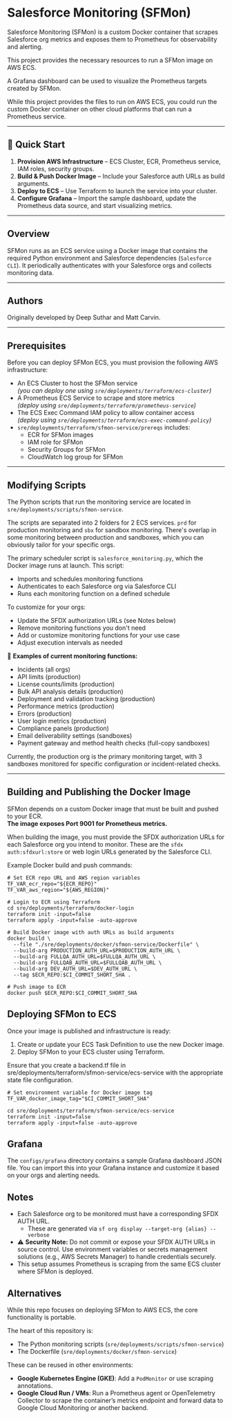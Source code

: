 # Salesforce Monitoring (SFMon)

Salesforce Monitoring (SFMon) is a custom Docker container that scrapes Salesforce org metrics and exposes them to Prometheus for observability and alerting.

This project provides the necessary resources to run a SFMon image on AWS ECS.

A Grafana dashboard can be used to visualize the Prometheus targets created by SFMon.

While this project provides the files to run on AWS ECS, you could run the custom Docker container on other cloud platforms that can run a Prometheus service.

---

## 🚀 Quick Start

1. **Provision AWS Infrastructure** – ECS Cluster, ECR, Prometheus service, IAM roles, security groups.
2. **Build & Push Docker Image** – Include your Salesforce auth URLs as build arguments.
3. **Deploy to ECS** – Use Terraform to launch the service into your cluster.
4. **Configure Grafana** – Import the sample dashboard, update the Prometheus data source, and start visualizing metrics.

---

## Overview

SFMon runs as an ECS service using a Docker image that contains the required Python environment and Salesforce dependencies (`Salesforce CLI`). It periodically authenticates with your Salesforce orgs and collects monitoring data.

---

## Authors

Originally developed by Deep Suthar and Matt Carvin.

---

## Prerequisites

Before you can deploy SFMon ECS, you must provision the following AWS infrastructure:

- An ECS Cluster to host the SFMon service  
  _(you can deploy one using `sre/deployments/terraform/ecs-cluster`)_
- A Prometheus ECS Service to scrape and store metrics  
  _(deploy using `sre/deployments/terraform/prometheus-service`)_
- The ECS Exec Command IAM policy to allow container access  
  _(deploy using `sre/deployments/terraform/ecs-exec-command-policy`)_
- `sre/deployments/terraform/sfmon-service/prereqs` includes:
  - ECR for SFMon images
  - IAM role for SFMon
  - Security Groups for SFMon
  - CloudWatch log group for SFMon

---

## Modifying Scripts

The Python scripts that run the monitoring service are located in `sre/deployments/scripts/sfmon-service`.

The scripts are separated into 2 folders for 2 ECS services. `prd` for production monitoring and `sbx` for sandbox monitoring. There's overlap in some monitoring between production and sandboxes, which you can obviously tailor for your specific orgs.

The primary scheduler script is `salesforce_monitoring.py`, which the Docker image runs at launch. This script:

- Imports and schedules monitoring functions
- Authenticates to each Salesforce org via Salesforce CLI
- Runs each monitoring function on a defined schedule

To customize for your orgs:

- Update the SFDX authorization URLs (see Notes below)
- Remove monitoring functions you don't need
- Add or customize monitoring functions for your use case
- Adjust execution intervals as needed

📌 **Examples of current monitoring functions:**

- Incidents (all orgs)
- API limits (production)
- License counts/limits (production)
- Bulk API analysis details (production)
- Deployment and validation tracking (production)
- Performance metrics (production)
- Errors (production)
- User login metrics (production)
- Compliance panels (production)
- Email deliverability settings (sandboxes)
- Payment gateway and method health checks (full-copy sandboxes)

Currently, the production org is the primary monitoring target, with 3 sandboxes monitored for specific configuration or incident-related checks.

---

## Building and Publishing the Docker Image

SFMon depends on a custom Docker image that must be built and pushed to your ECR.  
**The image exposes Port 9001 for Prometheus metrics.**

When building the image, you must provide the SFDX authorization URLs for each Salesforce org you intend to monitor. These are the `sfdx auth:sfdxurl:store` or web login URLs generated by the Salesforce CLI.

Example Docker build and push commands:

```
# Set ECR repo URL and AWS region variables
TF_VAR_ecr_repo="${ECR_REPO}"
TF_VAR_aws_region="${AWS_REGION}"

# Login to ECR using Terraform
cd sre/deployments/terraform/docker-login
terraform init -input=false
terraform apply -input=false -auto-approve

# Build Docker image with auth URLs as build arguments
docker build \
  --file "./sre/deployments/docker/sfmon-service/Dockerfile" \
  --build-arg PRODUCTION_AUTH_URL=$PRODUCTION_AUTH_URL \
  --build-arg FULLQA_AUTH_URL=$FULLQA_AUTH_URL \
  --build-arg FULLQAB_AUTH_URL=$FULLQAB_AUTH_URL \
  --build-arg DEV_AUTH_URL=$DEV_AUTH_URL \
  --tag $ECR_REPO:$CI_COMMIT_SHORT_SHA .

# Push image to ECR
docker push $ECR_REPO:$CI_COMMIT_SHORT_SHA
```

## Deploying SFMon to ECS

Once your image is published and infrastructure is ready:

1. Create or update your ECS Task Definition to use the new Docker image.
1. Deploy SFMon to your ECS cluster using Terraform.

Ensure that you create a backend.tf file in sre/deployments/terraform/sfmon-service/ecs-service with the appropriate state file configuration.

```
# Set environment variable for Docker image tag
TF_VAR_docker_image_tag="$CI_COMMIT_SHORT_SHA"

cd sre/deployments/terraform/sfmon-service/ecs-service
terraform init -input=false
terraform apply -input=false -auto-approve
```

## Grafana

The `configs/grafana` directory contains a sample Grafana dashboard JSON file. You can import this into your Grafana instance and customize it based on your orgs and alerting needs.

## Notes

- Each Salesforce org to be monitored must have a corresponding SFDX AUTH URL.
    - These are generated via `sf org display --target-org {alias} --verbose`
- ⚠️ **Security Note:** Do not commit or expose your SFDX AUTH URLs in source control. Use environment variables or secrets management solutions (e.g., AWS Secrets Manager) to handle credentials securely.
- This setup assumes Prometheus is scraping from the same ECS cluster where SFMon is deployed.

## Alternatives

While this repo focuses on deploying SFMon to AWS ECS, the core functionality is portable.

The heart of this repository is:

- The Python monitoring scripts (`sre/deployments/scripts/sfmon-service`)
- The Dockerfile (`sre/deployments/docker/sfmon-service`)

These can be reused in other environments:

- **Google Kubernetes Engine (GKE)**: Add a `PodMonitor` or use scraping annotations.
- **Google Cloud Run / VMs**: Run a Prometheus agent or OpenTelemetry Collector to scrape the container’s metrics endpoint and forward data to Google Cloud Monitoring or another backend.

